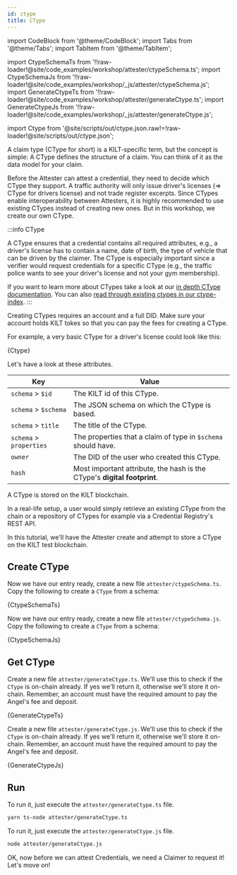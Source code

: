 ```yaml
---
id: ctype
title: CType
---
```


import CodeBlock from '@theme/CodeBlock';
import Tabs from '@theme/Tabs';
import TabItem from '@theme/TabItem';

import CtypeSchemaTs from '!!raw-loader!@site/code_examples/workshop/attester/ctypeSchema.ts';
import CtypeSchemaJs from '!!raw-loader!@site/code_examples/workshop/_js/attester/ctypeSchema.js';
import GenerateCtypeTs from '!!raw-loader!@site/code_examples/workshop/attester/generateCtype.ts';
import GenerateCtypeJs from '!!raw-loader!@site/code_examples/workshop/_js/attester/generateCtype.js';

<!-- Taken from https://github.com/webpack-contrib/raw-loader/issues/91#issuecomment-648830498 -->
import Ctype from '@site/scripts/out/ctype.json.raw!=!raw-loader!@site/scripts/out/ctype.json';

A claim type (CType for short) is a KILT-specific term, but the concept is simple:
A CType defines the structure of a claim.
You can think of it as the data model for your claim.


Before the <span className="label-role attester">Attester</span> can attest a credential, they need to decide which CType they support.
A traffic authority will only issue driver's licenses (=> CType for drivers license) and not trade register excerpts.
Since CTypes enable interoperability between Attesters, it is highly recommended to use existing CTypes instead of creating new ones.
But in this workshop, we create our own CType.

:::info CType

A CType ensures that a credential contains all required attributes, e.g., a driver's license has to contain a name, date of birth, the type of vehicle that can be driven by the claimer.
The CType is especially important since a verifier would request credentials for a specific CType (e.g., the traffic police wants to see your driver's license and not your gym membership).

If you want to learn more about CTypes take a look at our [in depth CType documentation](/docs/concepts/credentials/ctypes).
You can also [read through existing ctypes in our ctype-index](https://github.com/KILTprotocol/ctype-index).
:::

Creating CTypes requires an account and a full DID.
Make sure your account holds KILT tokes so that you can pay the fees for creating a CType.

For example, a very basic CType for a driver's license could look like this:

<CodeBlock className="language-json">
  {Ctype}
</CodeBlock>

Let's have a look at these attributes.

| Key                     | Value                                                                    |
| ----------------------- | ------------------------------------------------------------------------ |
| `schema` > `$id`        | The KILT id of this CType.                                               |
| `schema` > `$schema`    | The JSON schema on which the CType is based.                             |
| `schema` > `title`      | The title of the CType.                                                  |
| `schema` > `properties` | The properties that a claim of type in `$schema` should have.            |
| `owner`                 | The DID of the user who created this CType.                              |
| `hash`                  | Most important attribute, the hash is the CType's **digital footprint**. |

A CType is stored on the KILT blockchain.

In a real-life setup, a user would simply retrieve an existing CType from the chain or a repository of CTypes for example via a Credential Registry's REST API.

In this tutorial, we'll have the <span className="label-role attester">Attester</span> create and attempt to store a CType on the KILT test blockchain.

## Create CType

<Tabs groupId="ts-js-choice">
  <TabItem value='ts' label='Typescript' default>

  Now we have our entry ready, create a new file `attester/ctypeSchema.ts`.
  Copy the following to create a `CType` from a schema:

  <CodeBlock title="attester/ctypeSchema.ts" className="language-ts">
    {CtypeSchemaTs}
  </CodeBlock>

  </TabItem>
  <TabItem value='js' label='Javascript'>

  Now we have our entry ready, create a new file `attester/ctypeSchema.js`.
  Copy the following to create a `CType` from a schema:

  <CodeBlock title="attester/ctypeSchema.js" className="language-js">
    {CtypeSchemaJs}
  </CodeBlock>

  </TabItem>
</Tabs>

## Get CType

<Tabs groupId="ts-js-choice">
  <TabItem value='ts' label='Typescript' default>

  Create a new file `attester/generateCtype.ts`.
  We'll use this to check if the `CType` is on-chain already.
  If yes we'll return it, otherwise we'll store it on-chain.
  Remember, an account must have the required amount to pay the Angel's fee and deposit.

  <CodeBlock title="attester/generateCtype.ts" className="language-ts">
    {GenerateCtypeTs}
  </CodeBlock>

  </TabItem>
  <TabItem value='js' label='Javascript'>

  Create a new file `attester/generateCtype.js`.
  We'll use this to check if the `CType` is on-chain already.
  If yes we'll return it, otherwise we'll store it on-chain.
  Remember, an account must have the required amount to pay the Angel's fee and deposit.

  <CodeBlock title="attester/generateCtype.js" className="language-js">
    {GenerateCtypeJs}
  </CodeBlock>

  </TabItem>
</Tabs>

## Run

<Tabs groupId="ts-js-choice">
  <TabItem value='ts' label='Typescript' default>

  To run it, just execute the `attester/generateCtype.ts` file.

  ```bash
  yarn ts-node attester/generateCtype.ts
  ```

  </TabItem>
  <TabItem value='js' label='Javascript' default>

  To run it, just execute the `attester/generateCtype.js` file.

  ```bash
  node attester/generateCtype.js
  ```

  </TabItem>
</Tabs>

OK, now before we can attest Credentials, we need a <span className="label-role claimer">Claimer</span> to request it! Let's move on!
